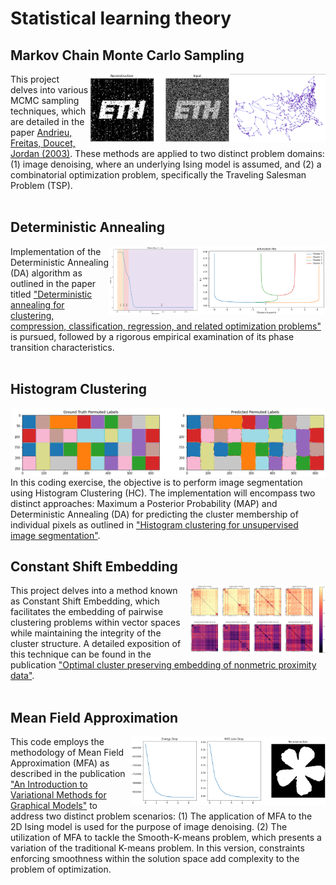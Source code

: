 # Statistical learning theory
## Markov Chain Monte Carlo Sampling
<img align="right" height="110" src="https://github.com/majkevh/eth-stats-learning-fs23/blob/main/img/tsp.png"></img>
<img align="right" height="110" src="https://github.com/majkevh/eth-stats-learning-fs23/blob/main/img/mcmc.png"></img>
This project delves into various MCMC sampling techniques, which are detailed in the paper [Andrieu, Freitas, Doucet, Jordan (2003)](https://www.cs.princeton.edu/courses/archive/spr06/cos598C/papers/AndrieuFreitasDoucetJordan2003.pdf). These methods are applied to two distinct problem domains: (1) image denoising, where an underlying Ising model is assumed, and (2) a combinatorial optimization problem, specifically the Traveling Salesman Problem (TSP).
<br/><br/>
## Deterministic Annealing
<img align="right" height="110" src="https://github.com/majkevh/eth-stats-learning-fs23/blob/main/img/bif.png"></img>
<img align="right" height="110" src="https://github.com/majkevh/eth-stats-learning-fs23/blob/main/img/diag.png"></img>
Implementation  of the Deterministic Annealing (DA) algorithm as outlined in the paper titled ["Deterministic annealing for clustering, compression, classification, regression, and related optimization problems"](https://ieeexplore.ieee.org/document/726788) is pursued, followed by a rigorous empirical examination of its phase transition characteristics.
<br/><br/>
## Histogram Clustering
<img align="right" height="110" src="https://github.com/majkevh/eth-stats-learning-fs23/blob/main/img/color.png"></img>
In this coding exercise, the objective is to perform image segmentation using Histogram Clustering (HC). The implementation will encompass two distinct approaches: Maximum a Posterior Probability (MAP) and Deterministic Annealing (DA) for predicting the cluster membership of individual pixels as outlined in ["Histogram clustering for unsupervised image segmentation"](http://ieeexplore.ieee.org/document/784981).
## Constant Shift Embedding
<img align="right" height="110" src="https://github.com/majkevh/eth-stats-learning-fs23/blob/main/img/cse.png"></img>
This project delves into a method known as Constant Shift Embedding, which facilitates the embedding of pairwise clustering problems within vector spaces while maintaining the integrity of the cluster structure. A detailed exposition of this technique can be found in the publication ["Optimal cluster preserving embedding of nonmetric proximity data"](https://ieeexplore.ieee.org/document/1251147).
<br/><br/>
## Mean Field Approximation
<img align="right" height="110" src="https://github.com/majkevh/eth-stats-learning-fs23/blob/main/img/mfa.png"></img>
This code employs the methodology of Mean Field Approximation (MFA) as described in the publication ["An Introduction to Variational Methods for Graphical Models"](https://people.eecs.berkeley.edu/~jordan/papers/variational-intro.pdf) to address two distinct problem scenarios: (1) The application of MFA to the 2D Ising model is used for the purpose of image denoising. (2) The utilization of MFA to tackle the Smooth-K-means problem, which presents a variation of the traditional K-means problem. In this version, constraints enforcing smoothness within the solution space add complexity to the problem of optimization.